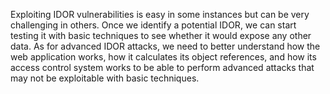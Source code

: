 Exploiting IDOR vulnerabilities is easy in some instances but can be very challenging in others. Once we identify a potential IDOR, we can start testing it with basic techniques to see whether it would expose any other data. As for advanced IDOR attacks, we need to better understand how the web application works, how it calculates its object references, and how its access control system works to be able to perform advanced attacks that may not be exploitable with basic techniques.